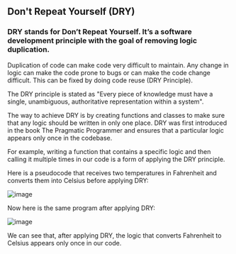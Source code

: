 <h2>Don't Repeat Yourself (DRY)</h2>
<h3>DRY stands for Don’t Repeat Yourself. It’s a software development principle with the goal of removing logic duplication.</h3>

Duplication of code can make code very difficult to maintain. Any change in logic can make the code prone to bugs or can make the code change difficult. This can be fixed by doing code reuse (DRY Principle).

The DRY principle is stated as "Every piece of knowledge must have a single, unambiguous, authoritative representation within a system".

The way to achieve DRY is by creating functions and classes to make sure that any logic should be written in only one place.
DRY was first introduced in the book The Pragmatic Programmer and ensures that a particular logic appears only once in the codebase.

For example, writing a function that contains a specific logic and then calling it multiple times in our code is a form of applying the DRY principle.

Here is a pseudocode that receives two temperatures in Fahrenheit and converts them into Celsius before applying DRY:

![image](https://github.com/sonalikhedkar/Project1/assets/110111616/46ec181b-ec73-459a-b0ff-195c59bc3e13)


Now here is the same program after applying DRY:


![image](https://github.com/sonalikhedkar/Project1/assets/110111616/4ff382c9-cf19-45a0-83e8-469898065139)


We can see that, after applying DRY, the logic that converts Fahrenheit to Celsius appears only once in our code.

